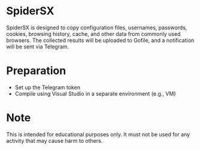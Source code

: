 # SpiderSX
SpiderSX is designed to copy configuration files, usernames, passwords, cookies, browsing history, cache, and other data from commonly used browsers. The collected results will be uploaded to Gofile, and a notification will be sent via Telegram.

# Preparation
* Set up the Telegram token
* Compile using Visual Studio in a separate environment (e.g., VM)

# Note
This is intended for educational purposes only. It must not be used for any activity that may cause harm to others.
